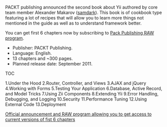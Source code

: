 PACKT publishing announced the second book about Yii authored by core team member Alexander Makarov ([samdark](http://www.yiiframework.com/forum/index.php?showuser=415)). This book is of cookbook type featuring a lot of recipes that will allow you to learn more things not mentioned in the guide as well as to understand framework better.

You can get first 6 chapters now by subscribing to [Pack Publishing RAW program](http://www.packtpub.com/yii-1-1-using-php-framework-application-development-cookbook/book?monthly=true).

* Publisher: PACKT Publishing.
* Language: English.
* 13 chapters and ~300 pages.
* Planned release date: September 2011.

TOC

1.Under the Hood
2.Router, Controller, and Views
3.AJAX and jQuery
4.Working with Forms
5.Testing Your Application
6.Database, Active Record, and Model Tricks
7.Using Zii Components
8.Extending Yii
9.Error Handling, Debugging, and Logging
10.Security
11.Performance Tuning
12.Using External Code
13.Deployment

[Official announcement and RAW program allowing you to get access to current versions of fist 6 chapters](http://www.packtpub.com/yii-1-1-using-php-framework-application-development-cookbook/book?monthly=true)
